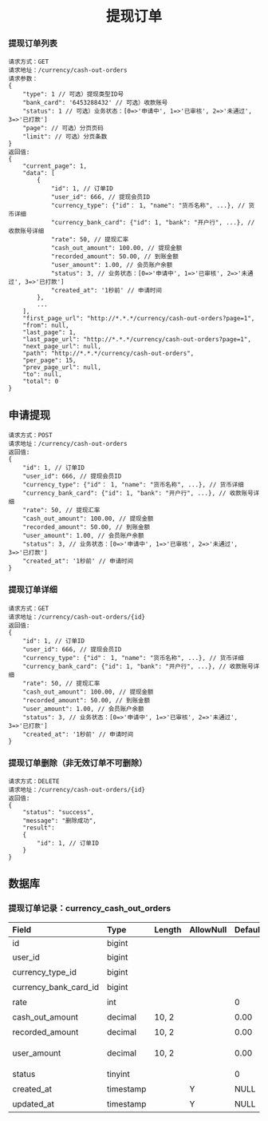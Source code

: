 <h1 align="center">提现订单</h1>

### 提现订单列表
```
请求方式：GET
请求地址：/currency/cash-out-orders
请求参数：
{
    "type": 1 // 可选）提现类型ID号
    "bank_card": '6453288432' // 可选）收款账号
    "status": 1 // 可选）业务状态：[0=>'申请中', 1=>'已审核', 2=>'未通过', 3=>'已打款']
    "page": // 可选）分页页码
    "limit": // 可选）分页条数
}
返回值:
{
    "current_page": 1,
    "data": [
        {
            "id": 1, // 订单ID
            "user_id": 666, // 提现会员ID
            "currency_type": {"id"： 1, "name": "货币名称", ...}, // 货币详细
            "currency_bank_card": {"id": 1, "bank": "开户行", ...}, // 收款账号详细
            "rate": 50, // 提现汇率
            "cash_out_amount": 100.00, // 提现金额
            "recorded_amount": 50.00, // 到账金额
            "user_amount": 1.00, // 会员账户余额
            "status": 3, // 业务状态：[0=>'申请中', 1=>'已审核', 2=>'未通过', 3=>'已打款']
            "created_at": '1秒前' // 申请时间
        },
        ...
    ],
    "first_page_url": "http://*.*.*/currency/cash-out-orders?page=1",
    "from": null,
    "last_page": 1,
    "last_page_url": "http://*.*.*/currency/cash-out-orders?page=1",
    "next_page_url": null,
    "path": "http://*.*.*/currency/cash-out-orders",
    "per_page": 15,
    "prev_page_url": null,
    "to": null,
    "total": 0
}
```

## 申请提现
```
请求方式：POST
请求地址：/currency/cash-out-orders
返回值:
{
    "id": 1, // 订单ID
    "user_id": 666, // 提现会员ID
    "currency_type": {"id"： 1, "name": "货币名称", ...}, // 货币详细
    "currency_bank_card": {"id": 1, "bank": "开户行", ...}, // 收款账号详细
    "rate": 50, // 提现汇率
    "cash_out_amount": 100.00, // 提现金额
    "recorded_amount": 50.00, // 到账金额
    "user_amount": 1.00, // 会员账户余额
    "status": 3, // 业务状态：[0=>'申请中', 1=>'已审核', 2=>'未通过', 3=>'已打款']
    "created_at": '1秒前' // 申请时间
}
```

### 提现订单详细
```
请求方式：GET
请求地址：/currency/cash-out-orders/{id}
返回值:
{
    "id": 1, // 订单ID
    "user_id": 666, // 提现会员ID
    "currency_type": {"id"： 1, "name": "货币名称", ...}, // 货币详细
    "currency_bank_card": {"id": 1, "bank": "开户行", ...}, // 收款账号详细
    "rate": 50, // 提现汇率
    "cash_out_amount": 100.00, // 提现金额
    "recorded_amount": 50.00, // 到账金额
    "user_amount": 1.00, // 会员账户余额
    "status": 3, // 业务状态：[0=>'申请中', 1=>'已审核', 2=>'未通过', 3=>'已打款']
    "created_at": '1秒前' // 申请时间
}
```

### 提现订单删除（非无效订单不可删除）
```
请求方式：DELETE
请求地址：/currency/cash-out-orders/{id}
返回值:
{
    "status": "success",
    "message": "删除成功",
    "result": 
    {
        "id": 1, // 订单ID
    }
}
```

## 数据库

### 提现订单记录：currency_cash_out_orders

| Field                 | Type      | Length    | AllowNull | Default   | Comment       |
| :----                 | :----     | :----     | :----     | :----     | :----         |
| id                    | bigint    |           |           |           |               |
| user_id               | bigint    |           |           |           | 提现会员       |
| currency_type_id      | bigint    |           |           |           | 提现类型       |
| currency_bank_card_id | bigint    |           |           |           | 收款账号       |
| rate                  | int       |           |           | 0         | 提现汇率       |
| cash_out_amount       | decimal   | 10, 2     |           | 0.00      | 提现金额       |
| recorded_amount       | decimal   | 10, 2     |           | 0.00      | 到账金额       |
| user_amount           | decimal   | 10, 2     |           | 0.00      | 会员账户金额    |
| status                | tinyint   |           |           | 0         | 提现状态       |
| created_at            | timestamp |           | Y         | NULL      | 创建时间       |
| updated_at            | timestamp |           | Y         | NULL      | 更新时间       |
